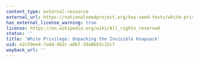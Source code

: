 ```yaml
---
content_type: external-resource
external_url: https://nationalseedproject.org/key-seed-texts/white-privilege-unpacking-the-invisible-knapsack
has_external_license_warning: true
license: https://en.wikipedia.org/wiki/All_rights_reserved
status: ''
title: 'White Privilege: Unpacking the Invisible Knapsack'
uid: e2c59ee4-7a4d-462c-a0bf-39a0b63c32c7
wayback_url: ''
---
```

